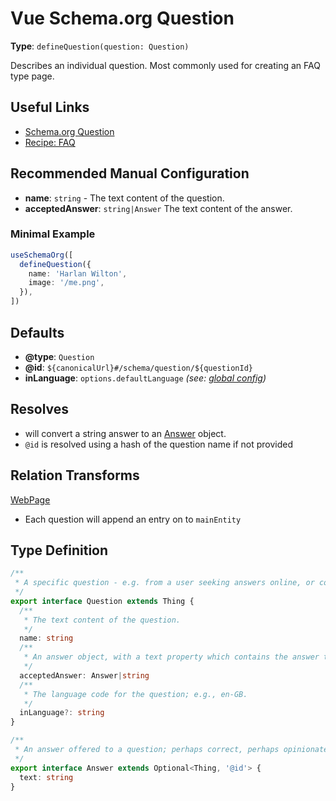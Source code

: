 # Vue Schema.org Question

**Type**: `defineQuestion(question: Question)`

Describes an individual question. Most commonly used for creating an FAQ type page.

## Useful Links

- [Schema.org Question](https://schema.org/Question)
- [Recipe: FAQ](/guide/recipes/faq)

## Recommended Manual Configuration

- **name**: `string` - The text content of the question.
- **acceptedAnswer**: `string|Answer` The text content of the answer.

### Minimal Example
```ts
useSchemaOrg([
  defineQuestion({
    name: 'Harlan Wilton',
    image: '/me.png',
  }),
])
```

## Defaults

- **@type**: `Question`
- **@id**: `${canonicalUrl}#/schema/question/${questionId}`
- **inLanguage**: `options.defaultLanguage` _(see: [global config](/guide/how-it-works.html#global-config))_

## Resolves

- will convert a string answer to an [Answer](https://schema.org/Answer) object.
- `@id` is resolved using a hash of the question name if not provided

## Relation Transforms

[WebPage](/schema/webpage)

- Each question will append an entry on to `mainEntity`

## Type Definition

```ts
/**
 * A specific question - e.g. from a user seeking answers online, or collected in a Frequently Asked Questions (FAQ) document.
 */
export interface Question extends Thing {
  /**
   * The text content of the question.
   */
  name: string
  /**
   * An answer object, with a text property which contains the answer to the question.
   */
  acceptedAnswer: Answer|string
  /**
   * The language code for the question; e.g., en-GB.
   */
  inLanguage?: string
}

/**
 * An answer offered to a question; perhaps correct, perhaps opinionated or wrong.
 */
export interface Answer extends Optional<Thing, '@id'> {
  text: string
}
```
